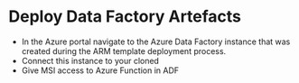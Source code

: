 # Deploy Data Factory Artefacts
- In the Azure portal navigate to the Azure Data Factory instance that was created during the ARM template deployment process. 
- Connect this instance to your cloned 
- Give MSI access to Azure Function in ADF